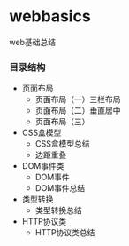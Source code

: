 # webbasics
web基础总结

### 目录结构
  * 页面布局
    * 页面布局（一）三栏布局
    * 页面布局（二）垂直居中
    * 页面布局（三）
  * CSS盒模型
    * CSS盒模型总结
    * 边距重叠
  * DOM事件类
    * DOM事件
    * DOM事件总结
  * 类型转换
    * 类型转换总结
  * HTTP协议类
    * HTTP协议类总结
